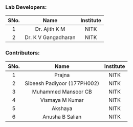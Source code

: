 ### Lab Developers:

| SNo. |      Name       | Institute | 
| :--: | :-------------: | :-------: |
|  1   | Dr. Ajith K M       |   NITK  |
|  2   | Dr. K V Gangadharan |   NITK  |

### Contributors:

| SNo. |  Name   | Institute |
| :--: | :-----: | :-------: |
|  1   | Prajna |   NITK    |
|  2   | Sibeesh Padiyoor (177PH002)     |   NITK    |
|  3   | Muhammed Mansoor CB   |   NITK    |
|  4   | Vismaya M Kumar     |   NITK    |
|  5   | Akshaya               |   NITK    |
|  6   | Anusha B Salian       |   NITK    |

